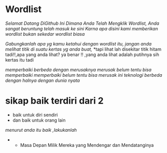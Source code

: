 # Wordlist

*Selamat Datang DiGithub Ini*
*Dimana Anda Telah Mengklik Wordlist,*
*Anda sangat beruntung telah masuk ke sini*
*Karna apa disini kami memberikan wordlist*
*bukan sekedar wordlist biasa*

*Gabungkanlah apa yg kamu ketahui dengan wordlist itu,*
*jangan anda melihat titik di suatu kertas yg anda buat,* 
*tapi lihat lah disekitar titik hitam tadi!!,apa yang anda lihat? ya benar !! ,yang anda lihat adalah putihnya sih kertas itu tadi

*memperbaiki berbeda dengan merusaknya*
*merusak belum tentu bisa memperbaiki*
*memperbaiki belum tentu bisa merusak*
*ini teknologi berbeda dengan halnya dengan dunia nyata*


# sikap baik terdiri dari 2

- baik untuk diri sendiri 
- dan baik untuk orang lain 

*menurut anda itu baik ,lakukanlah*

- * Masa Depan Milik Mereka yang Mendengar dan Mendatanginya 
